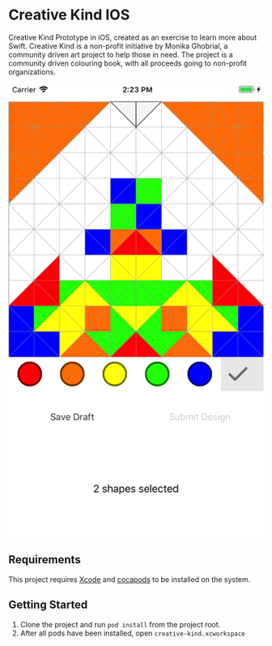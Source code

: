 # Creative Kind IOS
Creative Kind Prototype in iOS, created as an exercise to learn more about Swift. Creative Kind is a non-profit initiative by Monika Ghobrial, a community driven art project to help those in need.
The project is a community driven colouring book, with all proceeds going to non-profit organizations.

![Main Screen](documentation-assets/creative-kind-ss.png)

## Requirements
This project requires [Xcode](https://developer.apple.com/xcode/) and [cocapods](https://guides.cocoapods.org/using/getting-started.html) to be installed on the system.

## Getting Started
1. Clone the project and run `pod install` from the project root.
2. After all pods have been installed, open `creative-kind.xcworkspace`
